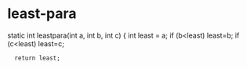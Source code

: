 # least-para
static int leastpara(int a, int b, int c) {
		int least = a;
		if (b<least)
			least=b;
		if (c<least)
			least=c;
      
      return least;
